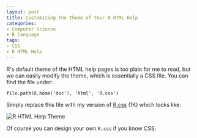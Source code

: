 ```yaml
---
layout: post
title: Customizing the Theme of Your R HTML Help
categories:
- Computer Science
- R language
tags:
- CSS
- R HTML Help
---
```


R's default theme of the HTML help pages is too plain for me to read, but we can easily modify the theme, which is essentially a CSS file. You can find the file under:

    file.path(R.home('doc'), 'html', 'R.css')

Simply replace this file with my version of [R.css](https://github.com/yihui/configuration/raw/master/R.css) (1K) which looks like:

![R HTML Help Theme](http://i.imgur.com/9DReh.png)

Of course you can design your own `R.css` if you know CSS.

